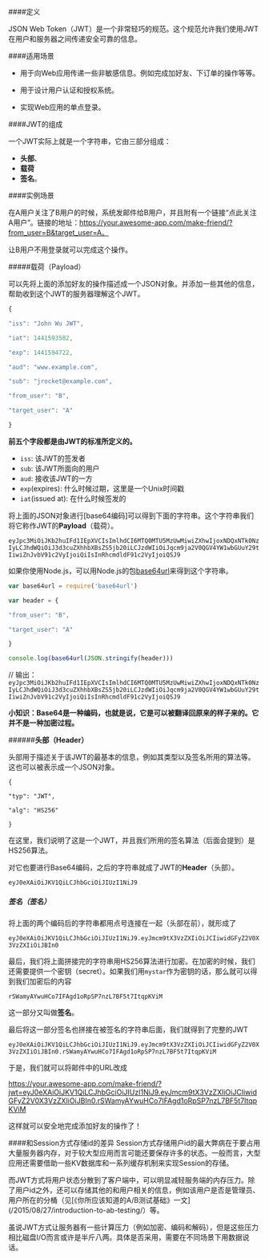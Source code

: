 ####定义

JSON Web Token（JWT）是一个非常轻巧的规范。这个规范允许我们使用JWT在用户和服务器之间传递安全可靠的信息。

####适用场景

-  	用于向Web应用传递一些非敏感信息。例如完成加好友、下订单的操作等等。

-  用于设计用户认证和授权系统。

-  实现Web应用的单点登录。

####JWT的组成

一个JWT实际上就是一个字符串，它由三部分组成：
-  **头部**、
-  **载荷**
-  **签名**。

####实例场景

在A用户关注了B用户的时候，系统发邮件给B用户，并且附有一个链接“点此关注A用户”。链接的地址：https://your.awesome-app.com/make-friend/?from_user=B&target_user=A。

让B用户不用登录就可以完成这个操作。

 

#####载荷（Payload）

可以先将上面的添加好友的操作描述成一个JSON对象。并添加一些其他的信息，帮助收到这个JWT的服务器理解这个JWT。
```javascript
{

"iss": "John Wu JWT",

"iat": 1441593502,

"exp": 1441594722,

"aud": "www.example.com",

"sub": "jrocket@example.com",

"from_user": "B",

"target_user": "A"

}
```
**前五个字段都是由JWT的标准所定义的。**

- `iss`: 该JWT的签发者
- `sub`: 该JWT所面向的用户
- `aud`: 接收该JWT的一方
- `exp`(expires): 什么时候过期，这里是一个Unix时间戳
- `iat`(issued at): 在什么时候签发的

将上面的JSON对象进行[base64编码]可以得到下面的字符串。这个字符串我们将它称作JWT的**Payload**（载荷）。

`eyJpc3MiOiJKb2huIFd1IEpXVCIsImlhdCI6MTQ0MTU5MzUwMiwiZXhwIjoxNDQxNTk0NzIyLCJhdWQiOiJ3d3cuZXhhbXBsZS5jb20iLCJzdWIiOiJqcm9ja2V0QGV4YW1wbGUuY29tIiwiZnJvbV91c2VyIjoiQiIsInRhcmdldF91c2VyIjoiQSJ9`

如果你使用Node.js，可以用Node.js的包[base64url](https://github.com/brianloveswords/base64url)来得到这个字符串。
```javascript
var base64url = require('base64url')

var header = {

"from_user": "B",

"target_user": "A"

}

console.log(base64url(JSON.stringify(header)))
```
// 输出：`eyJpc3MiOiJKb2huIFd1IEpXVCIsImlhdCI6MTQ0MTU5MzUwMiwiZXhwIjoxNDQxNTk0NzIyLCJhdWQiOiJ3d3cuZXhhbXBsZS5jb20iLCJzdWIiOiJqcm9ja2V0QGV4YW1wbGUuY29tIiwiZnJvbV91c2VyIjoiQiIsInRhcmdldF91c2VyIjoiQSJ9`

 

**小知识：Base64是一种编码，也就是说，它是可以被翻译回原来的样子来的。它并不是一种加密过程。**

######**头部（Header）**

头部用于描述关于该JWT的最基本的信息，例如其类型以及签名所用的算法等。这也可以被表示成一个JSON对象。
```
{

"typ": "JWT",

"alg": "HS256"

}
```
在这里，我们说明了这是一个JWT，并且我们所用的签名算法（后面会提到）是HS256算法。

对它也要进行Base64编码，之后的字符串就成了JWT的**Header**（头部）。

`eyJ0eXAiOiJKV1QiLCJhbGciOiJIUzI1NiJ9`

##### **签名（签名）**

将上面的两个编码后的字符串都用点号连接在一起（头部在前），就形成了

`eyJ0eXAiOiJKV1QiLCJhbGciOiJIUzI1NiJ9.eyJmcm9tX3VzZXIiOiJCIiwidGFyZ2V0X3VzZXIiOiJBIn0`

最后，我们将上面拼接完的字符串用HS256算法进行加密。在加密的时候，我们还需要提供一个密钥（secret）。如果我们用`mystar`作为密钥的话，那么就可以得到我们加密后的内容

`rSWamyAYwuHCo7IFAgd1oRpSP7nzL7BF5t7ItqpKViM`

这一部分又叫做**签名**。

最后将这一部分签名也拼接在被签名的字符串后面，我们就得到了完整的JWT

`eyJ0eXAiOiJKV1QiLCJhbGciOiJIUzI1NiJ9.eyJmcm9tX3VzZXIiOiJCIiwidGFyZ2V0X3VzZXIiOiJBIn0.rSWamyAYwuHCo7IFAgd1oRpSP7nzL7BF5t7ItqpKViM`

于是，我们就可以将邮件中的URL改成

https://your.awesome-app.com/make-friend/?jwt=eyJ0eXAiOiJKV1QiLCJhbGciOiJIUzI1NiJ9.eyJmcm9tX3VzZXIiOiJCIiwidGFyZ2V0X3VzZXIiOiJBIn0.rSWamyAYwuHCo7IFAgd1oRpSP7nzL7BF5t7ItqpKViM

这样就可以安全地完成添加好友的操作了！


####和Session方式存储id的差异
Session方式存储用户id的最大弊病在于要占用大量服务器内存，对于较大型应用而言可能还要保存许多的状态。一般而言，大型应用还需要借助一些KV数据库和一系列缓存机制来实现Session的存储。

而JWT方式将用户状态分散到了客户端中，可以明显减轻服务端的内存压力。除了用户id之外，还可以存储其他的和用户相关的信息，例如该用户是否是管理员、用户所在的分桶（见[《你所应该知道的A/B测试基础》一文](/2015/08/27/introduction-to-ab-testing/）等。

虽说JWT方式让服务器有一些计算压力（例如加密、编码和解码），但是这些压力相比磁盘I/O而言或许是半斤八两。具体是否采用，需要在不同场景下用数据说话。
